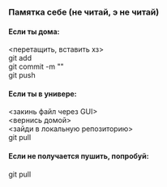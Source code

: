 ### Памятка себе (не читай, э не читай) ###

#### Если ты дома: ####
<перетащить, вставить хз>\
git add <files>\
git commit -m "<description>"\
git push

#### Если ты в универе: ####
<закинь файл через GUI>\
<вернись домой>\
<зайди в локальную репозиторию>\
git pull

#### Если не получается пушить, попробуй: ####
git pull
